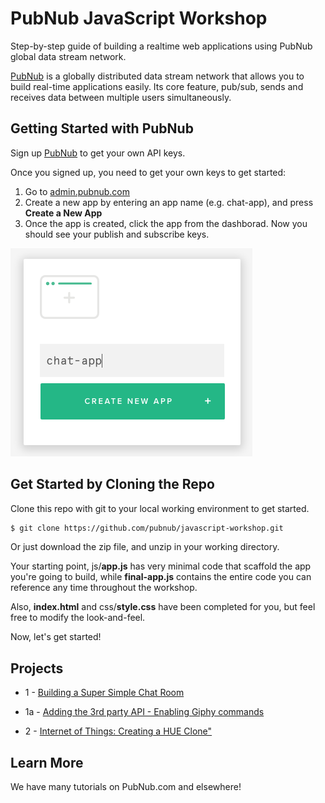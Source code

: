 # PubNub JavaScript Workshop

Step-by-step guide of building a realtime web applications using PubNub global data stream network.

[PubNub](https://pubnub.com) is a globally distributed data stream network that allows you to build real-time applications easily. Its core feature, pub/sub, sends and receives data between multiple users simultaneously.

## Getting Started with PubNub

Sign up [PubNub](https://www.pubnub.com/get-started/) to get your own API keys.

Once you signed up, you need to get your own keys to get started:

1. Go to [admin.pubnub.com](https://admin.pubnub.com)
2. Create a new app by entering an app name (e.g. chat-app), and press **Create a New App**
3. Once the app is created, click the app from the dashborad. Now you should see your publish and subscribe keys.

![Create a new app with PubNub](images/pubnub-new-app.png "Create a new app with PubNub")



## Get Started by Cloning the Repo

Clone this repo with git to your local working environment to get started.

```bash
$ git clone https://github.com/pubnub/javascript-workshop.git
```

Or just download the zip file, and unzip in your working directory.

Your starting point, js/**app.js** has very minimal code that scaffold the app you're going to build, while **final-app.js** contains the entire code you can reference any time throughout the workshop.

Also, **index.html** and css/**style.css** have been completed for you, but feel free to modify the look-and-feel.

Now, let's get started!

## Projects

- 1 - [Building a Super Simple Chat Room](01-chatroom) 


- 1a - [Adding the 3rd party API - Enabling Giphy commands](01a-chatroom-giphy)


- 2 - [Internet of Things: Creating a HUE Clone"](02-iot)



## Learn More

We have many tutorials on PubNub.com and elsewhere!